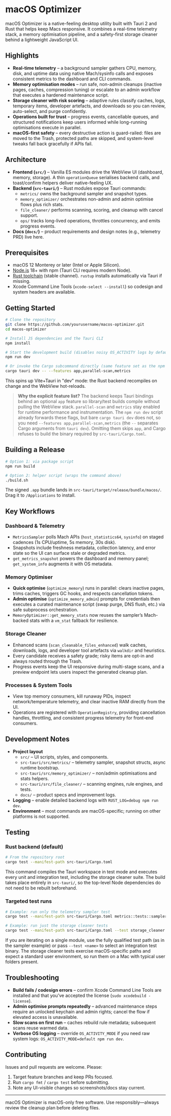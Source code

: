 # macOS Optimizer

macOS Optimizer is a native-feeling desktop utility built with Tauri 2 and Rust that helps keep Macs responsive. It combines a real-time telemetry stack, a memory optimisation pipeline, and a safety-first storage cleaner behind a lightweight JavaScript UI.

## Highlights
- **Real-time telemetry** – a background sampler gathers CPU, memory, disk, and uptime data using native Mach/sysinfo calls and exposes consistent metrics to the dashboard and CLI commands.
- **Memory optimisation modes** – run safe, non-admin cleanups (inactive pages, caches, compression tuning) or escalate to an admin workflow that executes a hardened maintenance script.
- **Storage cleaner with risk scoring** – adaptive rules classify caches, logs, temporary items, developer artefacts, and downloads so you can review, auto-select, and purge confidently.
- **Operations built for trust** – progress events, cancellable queues, and structured notifications keep users informed while long-running optimisations execute in parallel.
- **macOS-first safety** – every destructive action is guard-railed: files are moved to the Trash, protected paths are skipped, and system-level tweaks fall back gracefully if APIs fail.

## Architecture
- **Frontend (`src/`)** – Vanilla ES modules drive the WebView UI (dashboard, memory, storage). A thin `operationQueue` serialises backend calls, and toast/confirm helpers deliver native-feeling UX.
- **Backend (`src-tauri/`)** – Rust modules expose Tauri commands:
  - `metrics/` owns the background sampler and snapshot types.
  - `memory_optimizer/` orchestrates non-admin and admin optimise flows plus rich stats.
  - `file_cleaner/` performs scanning, scoring, and cleanup with cancel support.
  - `ops/` tracks long-lived operations, throttles concurrency, and emits progress events.
- **Docs (`docs/`)** – product requirements and design notes (e.g., telemetry PRD) live here.

## Prerequisites
- macOS 12 Monterey or later (Intel or Apple Silicon).
- [Node.js](https://nodejs.org/) 18+ with npm (Tauri CLI requires modern Node).
- [Rust toolchain](https://rustup.rs/) (stable channel). `rustup` installs automatically via Tauri if missing.
- Xcode Command Line Tools (`xcode-select --install`) so codesign and system headers are available.

## Getting Started
```bash
# Clone the repository
git clone https://github.com/yourusername/macos-optimizer.git
cd macos-optimizer

# Install JS dependencies and the Tauri CLI
npm install

# Start the development build (disables noisy OS_ACTIVITY logs by default)
npm run dev

# Or invoke the Cargo subcommand directly (same feature set as the npm script)
cargo tauri dev -- --features app,parallel-scan,metrics
```
This spins up Vite+Tauri in "dev" mode: the Rust backend recompiles on change and the WebView hot-reloads.

> **Why the explicit feature list?**
> The backend keeps Tauri bindings behind an optional `app` feature so library/test builds compile without pulling the WebView stack. `parallel-scan` and `metrics` stay enabled for runtime performance and instrumentation. The `npm run dev` script already forwards these flags, but bare `cargo tauri dev` does not, so you need `--features app,parallel-scan,metrics` (the `--` separates Cargo arguments from `tauri dev`). Omitting them skips `app`, and Cargo refuses to build the binary required by `src-tauri/Cargo.toml`.

## Building a Release
```bash
# Option 1: via package script
npm run build

# Option 2: helper script (wraps the command above)
./build.sh
```
The signed `.app` bundle lands in `src-tauri/target/release/bundle/macos/`. Drag it to `/Applications` to install.

## Key Workflows
### Dashboard & Telemetry
- `MetricsSampler` polls Mach APIs (`host_statistics64`, `sysinfo`) on staged cadences (1s CPU/uptime, 5s memory, 30s disk).
- Snapshots include freshness metadata, collection latency, and error state so the UI can surface stale or degraded metrics.
- `get_metrics_snapshot` powers the dashboard and memory panel; `get_system_info` augments it with OS metadata.

### Memory Optimiser
- **Quick optimise** (`optimize_memory`) runs in parallel: clears inactive pages, trims caches, triggers GC hooks, and respects cancellation tokens.
- **Admin optimise** (`optimize_memory_admin`) prompts for credentials then executes a curated maintenance script (swap purge, DNS flush, etc.) via safe subprocess orchestration.
- `MemoryOptimizer::get_memory_stats` now reuses the sampler’s Mach-backed stats with a `vm_stat` fallback for resilience.

### Storage Cleaner
- Enhanced scans (`scan_cleanable_files_enhanced`) walk caches, downloads, logs, and developer tool artefacts via `walkdir` and heuristics.
- Every candidate receives a safety grade; risky items are opt-in and always routed through the Trash.
- Progress events keep the UI responsive during multi-stage scans, and a preview endpoint lets users inspect the generated cleanup plan.

### Processes & System Tools
- View top memory consumers, kill runaway PIDs, inspect network/temperature telemetry, and clear inactive RAM directly from the UI.
- Operations are registered with `OperationRegistry`, providing cancellation handles, throttling, and consistent progress telemetry for front-end consumers.

## Development Notes
- **Project layout**
  - `src/` – UI scripts, styles, and components.
  - `src-tauri/src/metrics/` – telemetry sampler, snapshot structs, async runtime bootstrap.
  - `src-tauri/src/memory_optimizer/` – non/admin optimisations and stats helpers.
  - `src-tauri/src/file_cleaner/` – scanning engines, rule engines, and tests.
  - `docs/` – product specs and improvement logs.
- **Logging** – enable detailed backend logs with `RUST_LOG=debug npm run dev`.
- **Environment** – most commands are macOS-specific; running on other platforms is not supported.

## Testing
### Rust backend (default)
```bash
# From the repository root
cargo test --manifest-path src-tauri/Cargo.toml
```
This command compiles the Tauri workspace in test mode and executes every unit and integration test, including the storage cleaner suite. The build takes place entirely in `src-tauri/`, so the top-level Node dependencies do not need to be rebuilt beforehand.

### Targeted test runs
```bash
# Example: run only the telemetry sampler test
cargo test --manifest-path src-tauri/Cargo.toml metrics::tests::sampler_emits_recent_snapshot

# Example: run just the storage cleaner tests
cargo test --manifest-path src-tauri/Cargo.toml --test storage_cleaner
```
If you are iterating on a single module, use the fully qualified test path (as in the sampler example) or pass `--test <name>` to select an integration test binary. The storage cleaner tests exercise macOS-specific paths and expect a standard user environment, so run them on a Mac with typical user folders present.

## Troubleshooting
- **Build fails / codesign errors** – confirm Xcode Command Line Tools are installed and that you’ve accepted the license (`sudo xcodebuild -license`).
- **Admin optimise prompts repeatedly** – advanced maintenance steps require an unlocked keychain and admin rights; cancel the flow if elevated access is unavailable.
- **Slow scans on first run** – caches rebuild rule metadata; subsequent scans reuse warmed data.
- **Verbose OS logging** – override `OS_ACTIVITY_MODE` if you need raw system logs: `OS_ACTIVITY_MODE=default npm run dev`.

## Contributing
Issues and pull requests are welcome. Please:
1. Target feature branches and keep PRs focused.
2. Run `cargo fmt` / `cargo test` before submitting.
3. Note any UI-visible changes so screenshots/docs stay current.

---
macOS Optimizer is macOS-only free software. Use responsibly—always review the cleanup plan before deleting files.
